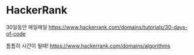 # HackerRank

30일동안 매일매일
https://www.hackerrank.com/domains/tutorials/30-days-of-code

틈틈히 시간이 될때!
https://www.hackerrank.com/domains/algorithms



